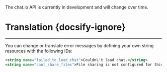 <p class="docs-warning">The chat.io API is currently in development and will change over time.</p>

# Translation {docsify-ignore}
___

You can change or translate error messages by defining your own string resources with the following IDs:

```xml
<string name="failed_to_load_chat">Couldn\'t load chat.</string>
<string name="cant_share_files">File sharing is not configured for this app</string>
```